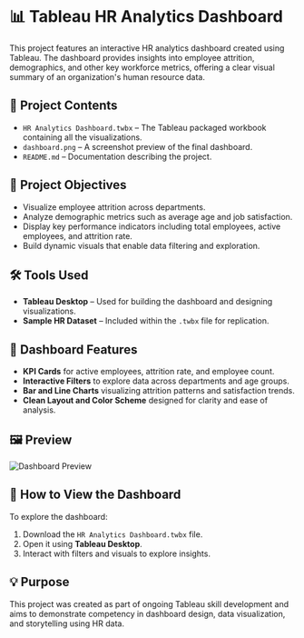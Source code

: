 # 📊 Tableau HR Analytics Dashboard

This project features an interactive HR analytics dashboard created using Tableau. The dashboard provides insights into employee attrition, demographics, and other key workforce metrics, offering a clear visual summary of an organization's human resource data.

## 📁 Project Contents

- `HR Analytics Dashboard.twbx` – The Tableau packaged workbook containing all the visualizations.
- `dashboard.png` – A screenshot preview of the final dashboard.
- `README.md` – Documentation describing the project.

## 🎯 Project Objectives

- Visualize employee attrition across departments.
- Analyze demographic metrics such as average age and job satisfaction.
- Display key performance indicators including total employees, active employees, and attrition rate.
- Build dynamic visuals that enable data filtering and exploration.

## 🛠️ Tools Used

- **Tableau Desktop** – Used for building the dashboard and designing visualizations.
- **Sample HR Dataset** – Included within the `.twbx` file for replication.

## 🌟 Dashboard Features

- **KPI Cards** for active employees, attrition rate, and employee count.
- **Interactive Filters** to explore data across departments and age groups.
- **Bar and Line Charts** visualizing attrition patterns and satisfaction trends.
- **Clean Layout and Color Scheme** designed for clarity and ease of analysis.

## 🖼️ Preview

![Dashboard Preview](dashboard.png)

## 🚀 How to View the Dashboard

To explore the dashboard:

1. Download the `HR Analytics Dashboard.twbx` file.
2. Open it using **Tableau Desktop**.
3. Interact with filters and visuals to explore insights.

## 💡 Purpose

This project was created as part of ongoing Tableau skill development and aims to demonstrate competency in dashboard design, data visualization, and storytelling using HR data.
